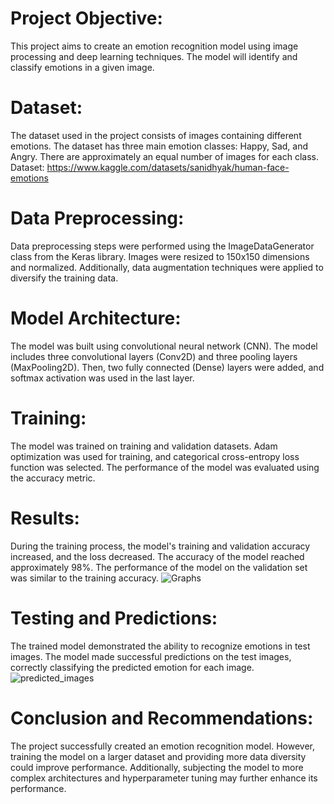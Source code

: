 # Project Objective:
This project aims to create an emotion recognition model using image processing and deep learning techniques. The model will identify and classify emotions in a given image.

# Dataset:
The dataset used in the project consists of images containing different emotions. The dataset has three main emotion classes: Happy, Sad, and Angry. There are approximately an equal number of images for each class. 
Dataset: https://www.kaggle.com/datasets/sanidhyak/human-face-emotions

# Data Preprocessing:
Data preprocessing steps were performed using the ImageDataGenerator class from the Keras library. Images were resized to 150x150 dimensions and normalized. Additionally, data augmentation techniques were applied to diversify the training data.

# Model Architecture:
The model was built using convolutional neural network (CNN). The model includes three convolutional layers (Conv2D) and three pooling layers (MaxPooling2D). Then, two fully connected (Dense) layers were added, and softmax activation was used in the last layer.

# Training:
The model was trained on training and validation datasets. Adam optimization was used for training, and categorical cross-entropy loss function was selected. The performance of the model was evaluated using the accuracy metric.

# Results:
During the training process, the model's training and validation accuracy increased, and the loss decreased. The accuracy of the model reached approximately 98%. The performance of the model on the validation set was similar to the training accuracy.
![Graphs](https://github.com/ismaillburakk/EmotionRecognitionModel/assets/75124682/cedcec4c-90e0-428b-b8b3-f5a7b527ca2b)

# Testing and Predictions:
The trained model demonstrated the ability to recognize emotions in test images. The model made successful predictions on the test images, correctly classifying the predicted emotion for each image.
![predicted_images](https://github.com/ismaillburakk/EmotionRecognitionModel/assets/75124682/6b59db99-f6cf-4f2b-95ef-d4678a4a24c9)

# Conclusion and Recommendations:
The project successfully created an emotion recognition model. However, training the model on a larger dataset and providing more data diversity could improve performance. Additionally, subjecting the model to more complex architectures and hyperparameter tuning may further enhance its performance.
